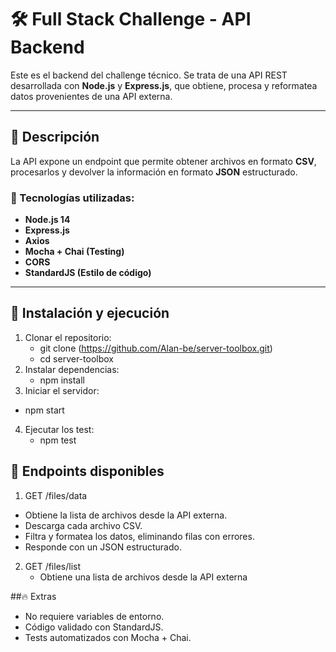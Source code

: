 # 🛠️ Full Stack Challenge - API Backend

Este es el backend del challenge técnico. Se trata de una API REST desarrollada con **Node.js** y **Express.js**, que obtiene, procesa y reformatea datos provenientes de una API externa.

---

## 📌 Descripción

La API expone un endpoint que permite obtener archivos en formato **CSV**, procesarlos y devolver la información en formato **JSON** estructurado.

### 🔧 Tecnologías utilizadas:

- **Node.js 14**
- **Express.js**
- **Axios**
- **Mocha + Chai (Testing)**
- **CORS**
- **StandardJS (Estilo de código)**

---

## 🚀 Instalación y ejecución

1. Clonar el repositorio:
   - git clone (https://github.com/Alan-be/server-toolbox.git)
   - cd server-toolbox
2. Instalar dependencias:
   - npm install
3. Iniciar el servidor:
- npm start
4. Ejecutar los test:
   - npm test
## 📌 Endpoints disponibles
1. GET /files/data
  - Obtiene la lista de archivos desde la API externa.
  - Descarga cada archivo CSV.
  - Filtra y formatea los datos, eliminando filas con errores.
  - Responde con un JSON estructurado.
2. GET /files/list
   - Obtiene una lista de archivos desde la API externa

##🔥 Extras
- No requiere variables de entorno.
- Código validado con StandardJS.
- Tests automatizados con Mocha + Chai.


